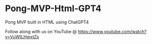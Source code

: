 # Pong-MVP-Html-GPT4
Pong MVP built in HTML using ChatGPT4

Follow along with us on YouTube @ https://www.youtube.com/watch?v=VuWtLHwxtZs
